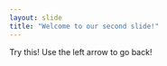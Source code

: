 ```yaml
---
layout: slide
title: "Welcome to our second slide!"
---
```

Try this!
Use the left arrow to go back!
